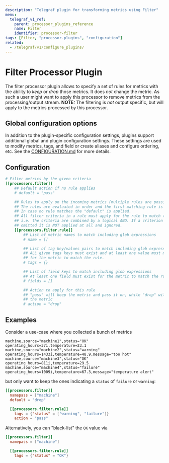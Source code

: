 ```yaml
---
description: "Telegraf plugin for transforming metrics using Filter"
menu:
  telegraf_v1_ref:
    parent: processor_plugins_reference
    name: Filter
    identifier: processor-filter
tags: [Filter, "processor-plugins", "configuration"]
related:
  - /telegraf/v1/configure_plugins/
---
```


# Filter Processor Plugin

The filter processor plugin allows to specify a set of rules for metrics
with the ability to _keep_ or _drop_ those metrics. It does _not_ change the
metric. As such a user might want to apply this processor to remove metrics
from the processing/output stream.
__NOTE:__ The filtering is _not_ output specific, but will apply to the metrics
processed by this processor.

## Global configuration options <!-- @/docs/includes/plugin_config.md -->

In addition to the plugin-specific configuration settings, plugins support
additional global and plugin configuration settings. These settings are used to
modify metrics, tags, and field or create aliases and configure ordering, etc.
See the [CONFIGURATION.md](/telegraf/v1/configuration/#plugins) for more details.

[CONFIGURATION.md]: ../../../docs/CONFIGURATION.md#plugins

## Configuration

```toml @sample.conf
# Filter metrics by the given criteria
[[processors.filter]]
    ## Default action if no rule applies
    # default = "pass"

    ## Rules to apply on the incoming metrics (multiple rules are possible)
    ## The rules are evaluated in order and the first matching rule is applied.
    ## In case no rule matches the "default" is applied.
    ## All filter criteria in a rule must apply for the rule to match the metric
    ## i.e. the criteria are combined by a logical AND. If a criterion is
    ## omitted it is NOT applied at all and ignored.
    [[processors.filter.rule]]
        ## List of metric names to match including glob expressions
        # name = []

        ## List of tag key/values pairs to match including glob expressions
        ## ALL given tags keys must exist and at least one value must match
        ## for the metric to match the rule.
        # tags = {}

        ## List of field keys to match including glob expressions
        ## At least one field must exist for the metric to match the rule.
        # fields = []

        ## Action to apply for this rule
        ## "pass" will keep the metric and pass it on, while "drop" will remove
        ## the metric
        # action = "drop"
```

## Examples

Consider a use-case where you collected a bunch of metrics

```text
machine,source="machine1",status="OK" operating_hours=37i,temperature=23.1
machine,source="machine2",status="warning" operating_hours=1433i,temperature=48.9,message="too hot"
machine,source="machine3",status="OK" operating_hours=811i,temperature=29.5
machine,source="machine4",status="failure" operating_hours=1009i,temperature=67.3,message="temperature alert"
```

but only want to keep the ones indicating a `status` of `failure` or `warning`:

```toml
[[processors.filter]]
  namepass = ["machine"]
  default = "drop"

  [[processors.filter.rule]]
    tags = {"status" = ["warning", "failure"]}
    action = "pass"
```

Alternatively, you can "black-list" the `OK` value via

```toml
[[processors.filter]]
  namepass = ["machine"]

  [[processors.filter.rule]]
    tags = {"status" = "OK"}
```
